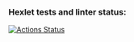 ### Hexlet tests and linter status:
[![Actions Status](https://github.com/nndrey/frontend-project-11/actions/workflows/hexlet-check.yml/badge.svg)](https://github.com/nndrey/frontend-project-11/actions)